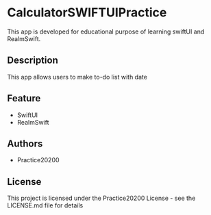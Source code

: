 # CalculatorSWIFTUIPractice
This app is developed for educational purpose of learning swiftUI and RealmSwift. 


## Description
This app allows users to make to-do list with date


## Feature
* SwiftUI
* RealmSwift


## Authors
* Practice20200 


## License
This project is licensed under the Practice20200 License - see the LICENSE.md file for details

